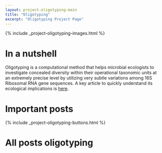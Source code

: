 ```yaml
---
layout: project-oligotyping-main
title: "Oligotyping"
excerpt: "Oligotyping Project Page"
---
```


{% include _project-oligotyping-images.html %}

# In a nutshell

Oligotyping is a computational method that helps microbial ecologists to investigate concealed diversity within their operational taxonomic units at an extremely precise level by utilizing very subtle variations among 16S Ribosomal RNA gene sequences. A key article to quickly understand its ecological implications is [here](http://www.pnas.org/content/111/28/E2875.full).

# Important posts

{% include _project-oligotyping-buttons.html %}

# All posts oligotyping
